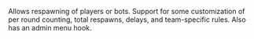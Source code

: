 Allows respawning of players or bots. Support for some customization of per round counting, total respawns, delays, and team-specific rules. Also has an admin menu hook.
